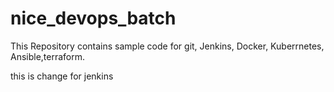 # nice_devops_batch
This Repository contains sample code for git, Jenkins, Docker, Kuberrnetes, Ansible,terraform.

 this is change for jenkins 
